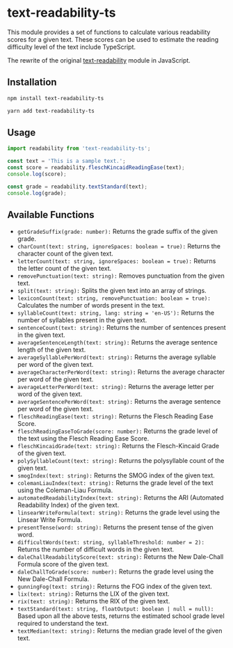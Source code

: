# text-readability-ts
This module provides a set of functions to calculate various readability scores for a given text. These scores can be used to estimate the reading difficulty level of the text include TypeScript.

The rewrite of the original [text-readability](https://github.com/clearnote01/readability) module in JavaScript.

## Installation
```bash
npm install text-readability-ts
```
```bash
yarn add text-readability-ts
```

## Usage
```typescript
import readability from 'text-readability-ts';

const text = 'This is a sample text.';
const score = readability.fleschKincaidReadingEase(text);
console.log(score);

const grade = readability.textStandard(text);
console.log(grade);
```

## Available Functions
- `getGradeSuffix(grade: number):` Returns the grade suffix of the given grade.
- `charCount(text: string, ignoreSpaces: boolean = true):` Returns the character count of the given text.
- `letterCount(text: string, ignoreSpaces: boolean = true):` Returns the letter count of the given text.
- `removePunctuation(text: string):` Removes punctuation from the given text.
- `split(text: string):` Splits the given text into an array of strings.
- `lexiconCount(text: string, removePunctuation: boolean = true):` Calculates the number of words present in the text.
- `syllableCount(text: string, lang: string = 'en-US'):` Returns the number of syllables present in the given text.
- `sentenceCount(text: string):` Returns the number of sentences present in the given text.
- `averageSentenceLength(text: string):` Returns the average sentence length of the given text.
- `averageSyllablePerWord(text: string):` Returns the average syllable per word of the given text.
- `averageCharacterPerWord(text: string):` Returns the average character per word of the given text.
- `averageLetterPerWord(text: string):` Returns the average letter per word of the given text.
- `averageSentencePerWord(text: string):` Returns the average sentence per word of the given text.
- `fleschReadingEase(text: string):` Returns the Flesch Reading Ease Score.
- `fleschReadingEaseToGrade(score: number):` Returns the grade level of the text using the Flesch Reading Ease Score.
- `fleschKincaidGrade(text: string):` Returns the Flesch-Kincaid Grade of the given text.
- `polySyllableCount(text: string):` Returns the polysyllable count of the given text.
- `smogIndex(text: string):` Returns the SMOG index of the given text.
- `colemanLiauIndex(text: string):` Returns the grade level of the text using the Coleman-Liau Formula.
- `automatedReadabilityIndex(text: string):` Returns the ARI (Automated Readability Index) of the given text.
- `linsearWriteFormula(text: string):` Returns the grade level using the Linsear Write Formula.
- `presentTense(word: string):` Returns the present tense of the given word.
- `difficultWords(text: string, syllableThreshold: number = 2):` Returns the number of difficult words in the given text.
- `daleChallReadabilityScore(text: string):` Returns the New Dale-Chall Formula score of the given text.
- `daleChallToGrade(score: number):` Returns the grade level using the New Dale-Chall Formula.
- `gunningFog(text: string):` Returns the FOG index of the given text.
- `lix(text: string):` Returns the LIX of the given text.
- `rix(text: string):` Returns the RIX of the given text.
- `textStandard(text: string, floatOutput: boolean | null = null):` Based upon all the above tests, returns the estimated school grade level required to understand the text.
- `textMedian(text: string):` Returns the median grade level of the given text.
